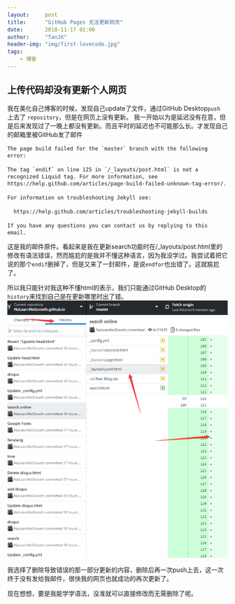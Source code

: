 ```yaml
---
layout:     post
title:      "GitHub Pages 无法更新网页"
date:       2018-11-17 01:00
author:     "TanJX"
header-img: "img/first-lovecode.jpg"
tags:
    - 博客
---
```


## 上传代码却没有更新个人网页
我在美化自己博客的时候，发现自己update了文件，通过GitHub Desktop```push``` 上去了 ```repository```，但是在网页上没有更新。
我一开始以为是延迟没有在意，但是后来发现过了一晚上都没有更新。而且平时的延迟也不可能那么长。才发现自己的邮箱里被GitHub发了邮件

```
The page build failed for the `master` branch with the following error:

The tag `endif` on line 125 in `/_layouts/post.html` is not a recognized Liquid tag. For more information, see https://help.github.com/articles/page-build-failed-unknown-tag-error/.

For information on troubleshooting Jekyll see:

  https://help.github.com/articles/troubleshooting-jekyll-builds

If you have any questions you can contact us by replying to this email.
```

这是我的邮件原件。看起来是我在更新search功能时在/_layouts/post.html里的修改有语法错误，然而尴尬的是我并不懂这种语言，因为我没学过。我尝试着把它说的那个```endif```删掉了，但是又来了一封邮件，是说```endfor```也出错了。这就尴尬了。

所以我只能针对我这种不懂html的表示，我们只能通过GitHub Desktop的```history```来找到自己是在更新哪里时出了错。
![GitHub Desktop](/img/in_post/2018-11-17---1.png)

我选择了删除导致错误的那一部分更新的内容，删除后再一次push上去，这一次终于没有发给我邮件，很快我的网页也就成功的再次更新了。

现在想想，要是我能学学语法，没准就可以直接修改而无需删除了呢。